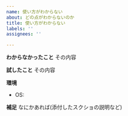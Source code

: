 ```yaml
---
name: 使い方がわからない
about: どの点がわからないのか
title: 使い方がわからない
labels: ''
assignees: ''

---
```


**わからなかったこと**
その内容

**試したこと**
その内容

**環境**
- OS: 

**補足**
なにかあれば(添付したスクショの説明など)
